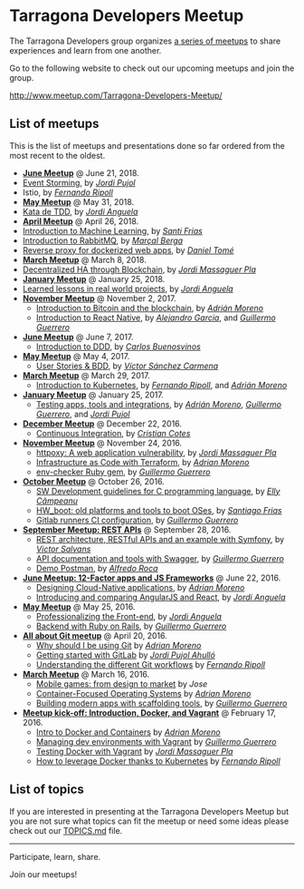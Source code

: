 # Tarragona Developers Meetup

The Tarragona Developers group organizes [a series of meetups](http://www.meetup.com/Tarragona-Developers-Meetup/) to share experiences and learn from one another.

Go to the following website to check out our upcoming meetups and join the group.

http://www.meetup.com/Tarragona-Developers-Meetup/

## List of meetups

This is the list of meetups and presentations done so far ordered from the most recent to the oldest.

* **[June Meetup](https://www.meetup.com/Tarragona-Developers-Meetup/events/251019288/)** @ June 21, 2018.
 * [Event Storming](http://jpahullo.github.io/slides/eventstorming/), by
   *[Jordi Pujol](https://github.com/jpahullo)*
 * Istio, by *[Fernando Ripoll](https://github.com/pipo02mix)*
* **[May Meetup](https://www.meetup.com/Tarragona-Developers-Meetup/events/249638584/)** @ May 31, 2018.
 * [Kata de
   TDD](https://www.slideshare.net/codiumteam/kata-de-tdd-by-jordi-anguela), by
*[Jordi Anguela](https://github.com/jordianguela)*
* **[April Meetup](https://www.meetup.com/Tarragona-Developers-Meetup/events/249638089/)** @ April 26, 2018.
 * [Introduction to Machine
   Learning](https://github.com/tgndevs/meetup/blob/master/slides/101_ML.pdf), by *[Santi Frias](https://github.com/sfrias)*
 * [Introduction to RabbitMQ](https://www.slideshare.net/MaralBerga/rabbitmq-tgndevs-meetup), by *[Marçal Berga](https://github.com/merciberga)*
 * [Reverse proxy for dockerized web apps](https://danitome24.github.io/meetup-nginx-reverseproxy/), by *[Daniel Tomé](https://github.com/danitome24)*
* **[March Meetup](https://www.meetup.com/Tarragona-Developers-Meetup/events/248102364/)** @ March 8, 2018.
 * [Decentralized HA through
   Blockchain](http://jordimassaguerpla.blogspot.com.es/2017/11/decentralized-ha.html), by *[Jordi Massaguer Pla](https://github.com/jordimassaguerpla)*
* **[January Meetup](https://www.meetup.com/Tarragona-Developers-Meetup/events/245637980/)** @ January 25, 2018.
 * [Learned lessons in real world projects](https://www.slideshare.net/codiumteam/learned-lessons-in-real-world-projects-by-jordi-anguela), by *[Jordi Anguela](https://github.com/jordianguela)*
* **[November Meetup](https://www.meetup.com/Tarragona-Developers-Meetup/events/243770491/)** @ November 2, 2017.
  * [Introduction to Bitcoin and the blockchain](https://docs.google.com/presentation/d/e/2PACX-1vTCi-Vr5oPoCVv5CFZucIcYdjVtf5BgGP0Fq0yGanszgXRJpqJz0EGG0q7v53Y3jC5MMbjTKSMJurNF/pub), by *[Adrián Moreno](https://github.com/adrianmo)*
  * [Introduction to React Native](http://ryanfox1985.github.io/slides/reactnative101), by *[Alejandro Garcia](https://github.com/agrcrobles)*, and *[Guillermo Guerrero](https://github.com/ryanfox1985)*
* **[June Meetup](https://www.meetup.com/Tarragona-Developers-Meetup/events/240393876/)** @ June 7, 2017.
  * [Introduction to DDD](https://www.youtube.com/watch?v=dDofYAOkpts), by *[Carlos Buenosvinos](https://twitter.com/buenosvinos)*
* **[May Meetup](https://www.meetup.com/Tarragona-Developers-Meetup/events/239405885/)** @ May 4, 2017.
  * [User Stories & BDD](https://docs.google.com/presentation/d/1PX05cpO2-V9hq9iWD9dNVYmj4Nydol3NMY0L8Q65bb8/pub), by *[Víctor Sánchez Carmena](https://twitter.com/vscarmena)*
* **[March Meetup](https://www.meetup.com/Tarragona-Developers-Meetup/events/238379684/)** @ March 29, 2017.
  * [Introduction to Kubernetes](http://adrianmo.github.io/slides/k8s-tgndevs), by *[Fernando Ripoll](https://github.com/pipo02mix)*, and *[Adrián Moreno](https://github.com/adrianmo)*
* **[January Meetup](https://www.meetup.com/Tarragona-Developers-Meetup/events/236985818/)** @ January 25, 2017.
  * [Testing apps, tools and integrations](https://tgndevs.github.io/superlists), by *[Adrián Moreno](https://github.com/adrianmo)*, *[Guillermo Guerrero](https://github.com/ryanfox1985)*, and *[Jordi Pujol](https://github.com/jpahullo)*
* **[December Meetup](https://www.meetup.com/Tarragona-Developers-Meetup/events/236086896/)** @ December 22, 2016.
  * [Continuous Integration](https://github.com/tgndevs/meetup/blob/master/slides/ContinuousIntegration.pdf), by *[Cristian Cotes](https://github.com/Cotes)*
* **[November Meetup](https://www.meetup.com/Tarragona-Developers-Meetup/events/235569973/)** @ November 24, 2016.
  * [httpoxy: A web application vulnerability](https://drive.google.com/open?id=0B7IDcViGrJDOOTIwbmo4LXVVTkk), by *[Jordi Massaguer Pla](https://github.com/jordimassaguerpla)*
  * [Infrastructure as Code with Terraform](http://adrianmo.github.io/slides/terraform-tgndevs), by *[Adrian Moreno](https://github.com/adrianmo)*
  * [env-checker Ruby gem](https://github.com/ryanfox1985/env-checker), by *[Guillermo Guerrero](https://github.com/ryanfox1985)*
* **[October Meetup](https://www.meetup.com/Tarragona-Developers-Meetup/events/235065517/)** @ October 26, 2016.
  * [SW Development guidelines for C programming language](https://docs.google.com/presentation/d/1-VkEndrzHIdQS_jZlHRUjGnsINS5-rQRqZQYizglpAE/edit#slide=id.p3), by *[Elly Câmpeanu](https://www.linkedin.com/in/ellycampeanu)*
  * [HW_boot: old platforms and tools to boot OSes](http://sfrias.github.io/slides), by *[Santiago Frias](http://sfrias.github.io/slides)*
  * [Gitlab runners CI configuration](#), by *[Guillermo Guerrero](https://github.com/ryanfox1985)*
* **[September Meetup: REST APIs](http://www.meetup.com/Tarragona-Developers-Meetup/events/231684469/)** @ September 28, 2016.
  * [REST architecture, RESTful APIs and an example with Symfony](https://vsalvans.github.io/restapis), by *[Victor Salvans](https://github.com/vsalvans)*
  * [API documentation and tools with Swagger](http://ryanfox1985.github.io/slides/api_docs_tools), by *[Guillermo Guerrero](https://github.com/ryanfox1985)*
  * [Demo Postman](https://www.getpostman.com), by *[Alfredo Roca](https://github.com/AlfredoRoca)*
* **[June Meetup: 12-Factor apps and JS Frameworks](http://www.meetup.com/Tarragona-Developers-Meetup/events/231684469/)** @ June 22, 2016.
  * [Designing Cloud-Native applications](http://adrianmo.github.io/slides/12factor), by *[Adrian Moreno](https://github.com/adrianmo)*
  * [Introducing and comparing AngularJS and React](http://www.slideshare.net/JordiAnguela/professionalizing-the-frontend), by *[Jordi Anguela](https://github.com/jordianguela)*
* **[May Meetup](http://www.meetup.com/Tarragona-Developers-Meetup/events/230835954/)** @ May 25, 2016.
  * [Professionalizing the Front-end](http://www.slideshare.net/JordiAnguela/professionalizing-the-frontend), by *[Jordi Anguela](https://github.com/jordianguela)*
  * [Backend with Ruby on Rails](http://ryanfox1985.github.io/slides/rails101/), by *[Guillermo Guerrero](https://github.com/ryanfox1985)*
* **[All about Git meetup](http://www.meetup.com/Tarragona-Developers-Meetup/events/229781981/)** @ April 20, 2016.
  * [Why should I be using Git](http://adrianmo.github.io/slides/whygit/) by *[Adrian Moreno](https://github.com/adrianmo)*
  * [Getting started with GitLab](http://jpahullo.github.io/slides/gitlab/) by *[Jordi Pujol Ahulló](https://github.com/jpahullo)*
  * [Understanding the different Git workflows](http://pipo02mix.github.io/slides/git-workflows.html) by *[Fernando Ripoll](https://github.com/pipo02mix)*
* **[March Meetup](http://www.meetup.com/Tarragona-Developers-Meetup/events/228972741/)** @ March 16, 2016.
  * [Mobile games: from design to market](http://juegosmovil.blogspot.es/) by *Jose*
  * [Container-Focused Operating Systems](http://adrianmo.github.io/slides/containeros/) by *[Adrian Moreno](https://github.com/adrianmo)*
  * [Building modern apps with scaffolding tools](http://ryanfox1985.github.io/slides/scaffolding_modern_apps/), by *[Guillermo Guerrero](https://github.com/ryanfox1985)*
* **[Meetup kick-off: Introduction, Docker, and Vagrant](http://www.meetup.com/Tarragona-Developers-Meetup/events/228350522/)** @ February 17, 2016.
  * [Intro to Docker and Containers](http://adrianmo.github.io/slides/docker101/) by *[Adrian Moreno](https://github.com/adrianmo)*
  * [Managing dev environments with Vagrant](http://ryanfox1985.github.io/slides/vagrant101/) by *[Guillermo Guerrero](https://github.com/ryanfox1985)*
  * [Testing Docker with Vagrant](https://drive.google.com/file/d/0B7IDcViGrJDOZ0VtUDlwYjNYaDg/view) by *[Jordi Massaguer Pla](https://github.com/jordimassaguerpla)*
  * [How to leverage Docker thanks to Kubernetes](https://docs.google.com/presentation/d/1MuWJUB_bMxU6WspA1zggNE0QP-03uVI-vqbdDS25kIs/pub?start=true&loop=false&delayms=60000) by *[Fernando Ripoll](https://github.com/pipo02mix)*


## List of topics

If you are interested in presenting at the Tarragona Developers Meetup but you are not sure what topics can fit the meetup or need some ideas please check out our [TOPICS.md](TOPICS.md) file.

---

Participate, learn, share.

Join our meetups!
